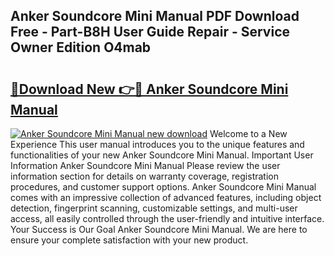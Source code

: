 ## Anker Soundcore Mini Manual PDF Download Free - Part-B8H User Guide Repair - Service Owner Edition O4mab

# <h2><a href="http://cf22758.oget.top/?id=Anker+Soundcore+Mini+Manual">🔗Download New 👉🔴 Anker Soundcore Mini Manual</a></h2>

[![Anker Soundcore Mini Manual new download](https://i.imgur.com/5g1atiW.png)](http://cf22758.oget.top/?id=Anker+Soundcore+Mini+Manual)
Welcome to a New Experience This user manual introduces you to the unique features and functionalities of your new Anker Soundcore Mini Manual. Important User Information Anker Soundcore Mini Manual Please review the user information section for details on warranty coverage, registration procedures, and customer support options. Anker Soundcore Mini Manual comes with an impressive collection of advanced features, including object detection, fingerprint scanning, customizable settings, and multi-user access, all easily controlled through the user-friendly and intuitive interface. Your Success is Our Goal Anker Soundcore Mini Manual. We are here to ensure your complete satisfaction with your new product.
